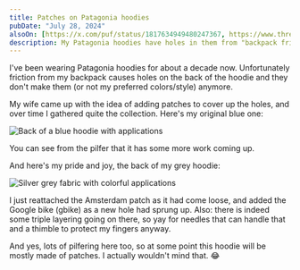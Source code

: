 ```yaml
---
title: Patches on Patagonia hoodies
pubDate: "July 28, 2024"
alsoOn: [https://x.com/puf/status/1817634949480247367, https://www.threads.net/@frankpuf/post/C9-iq6QycV0, https://bsky.app/profile/puf.bsky.social/post/3kyehccaaqa2g, https://c.im/@puf/112865646558858018]
description: My Patagonia hoodies have holes in them from "backpack friction". Instead of throwing them away, I sew on patches to cover the holes. Over time, it's becoming quite the collection of patches. The blue hoodie is where it all got started, and when I still tried to color coordinate. The grey hoodie is more of a free-for-all. 😂
---
```


I've been wearing Patagonia hoodies for about a decade now. Unfortunately friction from my backpack causes holes on the back of the hoodie and they don't make them (or not my preferred colors/style) anymore.

My wife came up with the idea of adding patches to cover up the holes, and over time I gathered quite the collection. Here's my original blue one:

![Back of a blue hoodie with applications](https://i.imgur.com/2q5bZZU.png)

You can see from the pilfer that it has some more work coming up.

And here's my pride and joy, the back of my grey hoodie:

![Silver grey fabric with colorful applications](https://i.imgur.com/Uz1Mqbo.png)

I just reattached the Amsterdam patch as it had come loose, and added the Google bike (gbike) as a new hole had sprung up. Also: there is indeed some triple layering going on there, so yay for needles that can handle that and a thimble to protect my fingers anyway. 

And yes, lots of pilfering here too, so at some point this hoodie will be mostly made of patches. I actually wouldn't mind that. 😂